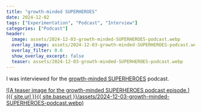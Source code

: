 ```yaml
---
title: "growth-minded SUPERHEROES"
date: 2024-12-02
tags: ["Experimentation", "Podcast", "Interview"]
categories: ["Podcast"]
header:
  image: assets/2024-12-03-growth-minded-SUPERHEROES-podcast.webp
  overlay_image: assets/2024-12-03-growth-minded-SUPERHEROES-podcast.webp
  overlay_filter: 0.6
  show_overlay_excerpt: false
  teaser: assets/2024-12-03-growth-minded-SUPERHEROES-podcast.webp
---
```


I was interviewed for the [growth-minded SUPERHEROES](https://open.spotify.com/episode/2Z7HV9nPpCFKNwTWJioCY3?si=vBe733caSLKMkr41HUzYaA) podcast.

[![A teaser image for the growth-minded SUPERHEROES podcast episode.]({{ site.url }}{{ site.baseurl }}/assets/2024-12-03-growth-minded-SUPERHEROES-podcast.webp)](https://open.spotify.com/episode/2Z7HV9nPpCFKNwTWJioCY3?si=vBe733caSLKMkr41HUzYaA)
